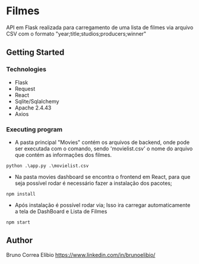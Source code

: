 # Filmes

API em Flask realizada para carregamento de uma lista de filmes via arquivo CSV com o formato "year;title;studios;producers;winner"

## Getting Started

### Technologies

* Flask
* Request
* React
* Sqlite/Sqlalchemy
* Apache 2.4.43
* Axios

### Executing program

* A pasta principal "Movies" contém os arquivos de backend, onde pode ser executada com o comando, sendo 'movielist.csv' o nome do arquivo que contém as informações dos filmes.

```
python .\app.py .\movielist.csv

```
* Na pasta movies dashboard se encontra o frontend em React, para que seja possível rodar é necessário fazer a instalação dos pacotes;
  
```
npm install
```

* Após instalação é possível rodar via; Isso ira carregar automaticamente a tela de DashBoard e Lista de Filmes
  
```
npm start
```

## Author

Bruno Correa Elibio
https://www.linkedin.com/in/brunoelibio/
